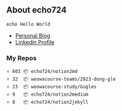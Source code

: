 ## About echo724

<pre><code>echo Hello World</code></pre>

- [Personal Blog](https://medium.com/@echo724)
- [Linkedin Profile](https://www.linkedin.com/in/echo724)

### My Repos
```
⭐️ 603 📦 echo724/notion2md
⭐️ 32  📦 woowacourse-teams/2023-dong-gle
⭐️ 23  📦 woowacourse-study/Gugles
⭐️ 9   📦 echo724/notion2medium
⭐️ 8   📦 echo724/notion2jekyll
```

